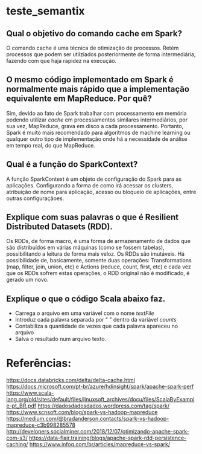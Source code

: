 # teste_semantix

## Qual o objetivo do comando cache em Spark?
O comando cache é uma técnica de otimização de processos. Retém processos que podem ser utilziados posteriormente de forma intermediária, fazendo com que haja rapidez na execução.


## O mesmo código implementado em Spark é normalmente mais rápido que a implementação equivalente em MapReduce. Por quê?
Sim, devido ao fato de Spark trabalhar com processamento em memória podendo utilizar *cache* em processamentos similares intermediários, por sua vez, MapReduce, grava em disco a cada processamento. Portanto, Spark é muito mais recomendado para algoritmos de machine learning ou qualquer outro tipo de implementação onde há a necessidade de análise em tempo real, do que MapReduce. 

## Qual é a função do SparkContext?
A função SparkContext é um objeto de configuração do Spark para as aplicações. Configurando a forma de como irá acessar os clusters, atribuição de nome para aplicação, acesso ou bloqueio de aplicações, entre outras configuraçãoes. 

## Explique com suas palavras o que é Resilient Distributed Datasets (RDD).
Os RDDs, de forma macro, é uma forma de armazenamento de dados que são distribuídos em várias máquinas (como se fossem tabelas), possibilitando a leitura de forma mais veloz. Os RDDs são imutáveis. Há possibilidade de, basicamente, somente duas operações: Transformations (map, filter, join, union, etc) e Actions (reduce, count, first, etc) e cada vez que os RDDs sofrem estas operações, o RDD original não é modificado, é gerado um novo.

## Explique o que o código Scala abaixo faz.
- Carrega o arquivo em uma variável com o nome *textFile*
- Introduz cada palavra separada por " " dentro da variável *counts*
- Contabiliza a quantidade de vezes que cada palavra apareceu no arquivo
- Salva o resultado num arquivo texto. 
 

# Referências:
https://docs.databricks.com/delta/delta-cache.html
https://docs.microsoft.com/pt-br/azure/hdinsight/spark/apache-spark-perf
https://www.scala-lang.org/old/sites/default/files/linuxsoft_archives/docu/files/ScalaByExample-pt_BR.pdf
https://dadosdadosdados.wordpress.com/tag/spark/
https://www.scnsoft.com/blog/spark-vs-hadoop-mapreduce
https://medium.com/@bradanderson.contacts/spark-vs-hadoop-mapreduce-c3b998285578
http://developers.socialminer.com/2018/12/07/otimizando-apache-spark-com-s3/
https://data-flair.training/blogs/apache-spark-rdd-persistence-caching/
https://www.infoq.com/br/articles/mapreduce-vs-spark/



